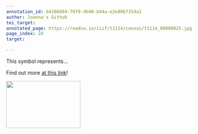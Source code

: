 ```yaml
---
annotation_id: 64286894-76f9-4b40-b44a-e2e8067354a1
author: Joanna's Github
tei_target: 
annotated_page: https://readux.io/iiif/t1114/canvas/t1114_00000025.jpg
page_index: 24
target: 

---
```

<p>This symbol represents...</p>
<p>Find out more <a href="https://www.google.com" target="_blank" rel="noopener">at this link</a>!</p>
<p><img src="https://live.staticflickr.com/65535/49568745707_58803aa35e_w_d.jpg" alt="" width="200" height="127" /></p>
<p>&nbsp;</p>
<p>&nbsp;</p>
<p>&nbsp;</p>
<p>&nbsp;</p>
<p>&nbsp;</p>